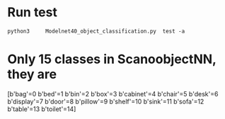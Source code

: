 # Run test

```
python3     Modelnet40_object_classification.py  test -a
```

# Only 15 classes in ScanoobjectNN, they are 
[b'bag'=0 b'bed'=1 b'bin'=2 b'box'=3 b'cabinet'=4 b'chair'=5 b'desk'=6 b'display'=7 b'door'=8 b'pillow'=9 b'shelf'=10 b'sink'=11 b'sofa'=12 b'table'=13 b'toilet'=14] 